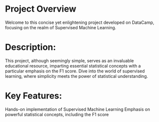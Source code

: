 
# Project Overview
Welcome to this concise yet enlightening project developed on DataCamp, focusing on the realm of Supervised Machine Learning.

# Description:

This project, although seemingly simple, serves as an invaluable educational resource, imparting essential statistical concepts with a particular emphasis on the F1 score. Dive into the world of supervised learning, where simplicity meets the power of statistical understanding.

# Key Features:

Hands-on implementation of Supervised Machine Learning
Emphasis on powerful statistical concepts, including the F1 score
